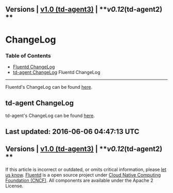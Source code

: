 
Versions \| [v1.0 (td-agent3)](/v1.0/articles/changelog) \|
***v0.12*(td-agent2) **
------------------------------------------------------------------------

ChangeLog
=========


### Table of Contents

-   [Fluentd ChangeLog](#fluentd-changelog)
-   [td-agent ChangeLog](#td-agent-changelog)
Fluentd ChangeLog
-----------------

Fluentd's ChangeLog can be found
[here](https://github.com/fluent/fluentd/blob/master/CHANGELOG.md).

td-agent ChangeLog
------------------

td-agent's ChangeLog can be found
[here](http://docs.treasuredata.com/articles/td-agent-changelog).


Last updated: 2016-06-06 04:47:13 UTC
------------------------------------------------------------------------
Versions \| [v1.0 (td-agent3)](/v1.0/articles/changelog) \|
***v0.12*(td-agent2) **
------------------------------------------------------------------------

If this article is incorrect or outdated, or omits critical information,
please [let us
know](https://github.com/fluent/fluentd-docs/issues?state=open).
[Fluentd](http://www.fluentd.org/) is a open source project under [Cloud
Native Computing Foundation (CNCF)](https://cncf.io/). All components
are available under the Apache 2 License.
